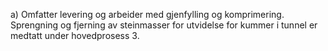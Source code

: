 a) Omfatter levering og arbeider med gjenfylling og komprimering. Sprengning og fjerning av steinmasser for utvidelse for kummer i tunnel er medtatt under hovedprosess 3.

